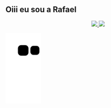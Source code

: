 ## Oiii eu sou a Rafael

<div align="center">
  <a href="https://github.com/RafaelMendonca23">
  <img height="60em" src="https://github-readme-stats.vercel.app/api?username=mendoncarafael&show_icons=true&theme=dark&include_all_commits=true&count_private=true"/>
  <img height="60em" src="https://github-readme-stats.vercel.app/api/top-langs/?username=mendoncarafael&layout=compact&langs_count=7&theme=dark"/>
</div>

  ![Snake animation](https://github.com/rafaballerini/rafaballerini/blob/output/github-contribution-grid-snake.svg)
